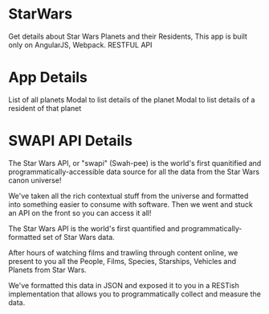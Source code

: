 # StarWars
Get details about Star Wars Planets and their Residents, 
This app is built only on AngularJS, Webpack. RESTFUL API

# App Details
  List of all planets
  Modal to list details of the planet
  Modal to list details of a resident of that planet
  
# SWAPI API Details 
The Star Wars API, or "swapi" (Swah-pee) is the world's first quanitified and programmatically-accessible data source for all the data from the Star Wars canon universe!

We've taken all the rich contextual stuff from the universe and formatted into something easier to consume with software. Then we went and stuck an API on the front so you can access it all!

The Star Wars API is the world's first quantified and programmatically-formatted set of Star Wars data.

After hours of watching films and trawling through content online, we present to you all the People, Films, Species, Starships, Vehicles and Planets from Star Wars.

We've formatted this data in JSON and exposed it to you in a RESTish implementation that allows you to programmatically collect and measure the data.
